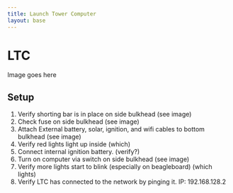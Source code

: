 ```yaml
---
title: Launch Tower Computer
layout: base
---
```


# LTC

Image goes here

## Setup

 1. Verify shorting bar is in place on side bulkhead (see image)
 1. Check fuse on side bulkhead (see image)
 1. Attach External battery, solar, ignition, and wifi cables to bottom bulkhead (see image)
 1. Verify red lights light up inside (which)
 1. Connect internal ignition battery. (verify?)
 1. Turn on computer via switch on side bulkhead (see image)
 1. Verify more lights start to blink (especially on beagleboard) (which lights)
 1. Verify LTC has connected to the network by pinging it. IP: 192.168.128.2
